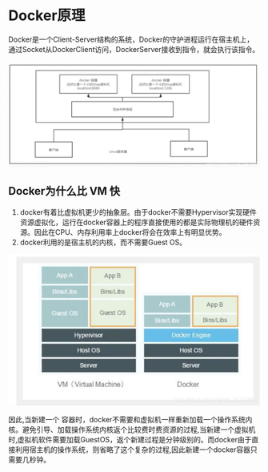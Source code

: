# Docker原理

Docker是一个Client-Server结构的系统，Docker的守护进程运行在宿主机上，通过Socket从DockerClient访问，DockerServer接收到指令，就会执行该指令。

![Docker通信原理](docker%E5%8E%9F%E7%90%86/20201111111901922.png)

## Docker为什么比 VM 快

1. docker有着比虚拟机更少的抽象层。由于docker不需要Hypervisor实现硬件资源虚拟化，运行在docker容器上的程序直接使用的都是实际物理机的硬件资源。因此在CPU、内存利用率上docker将会在效率上有明显优势。
2. docker利用的是宿主机的内核，而不需要Guest OS。

![20201111112236733](docker%E5%8E%9F%E7%90%86/20201111112236733.png)

因此,当新建一个 容器时，docker不需要和虚拟机一样重新加载一个操作系统内核。避免引导、加载操作系统内核返个比较费时费资源的过程,当新建一个虚拟机时,虚拟机软件需要加载GuestOS，返个新建过程是分钟级别的。而docker由于直接利用宿主机的操作系统，则省略了这个复杂的过程,因此新建一个docker容器只需要几秒钟。

